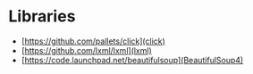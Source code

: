 # Libraries
- [https://github.com/pallets/click](click)
- [https://github.com/lxml/lxml](lxml)
- [https://code.launchpad.net/beautifulsoup](BeautifulSoup4)
